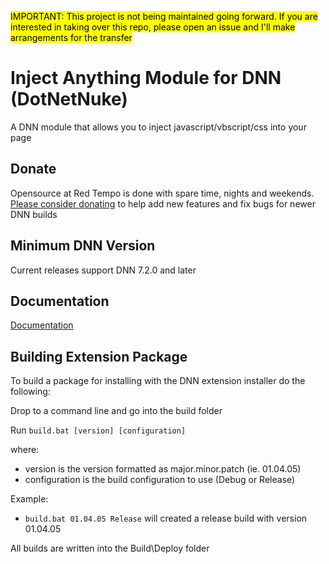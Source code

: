 <mark>IMPORTANT: This project is not being maintained going forward. If you are interested in taking over this repo, please open an issue and I'll make arrangements for the transfer</mark>

# Inject Anything Module for DNN (DotNetNuke)

A DNN module that allows you to inject javascript/vbscript/css into your page

## Donate

Opensource at Red Tempo is done with spare time, nights and weekends. [Please consider donating](https://paypal.me/redwards1966/25) to help add new features and fix bugs for newer DNN builds

## Minimum DNN Version

Current releases support DNN 7.2.0 and later

## Documentation

[Documentation](https://redtempo.github.io/dnnstuff.injectanything/)

## Building Extension Package

To build a package for installing with the DNN extension installer do the following:

Drop to a command line and go into the build folder

Run `build.bat [version] [configuration]`

where:

* version is the version formatted as major.minor.patch (ie. 01.04.05)
* configuration is the build configuration to use (Debug or Release)

Example:

* `build.bat 01.04.05 Release` will created a release build with version 01.04.05

All builds are written into the Build\Deploy folder
